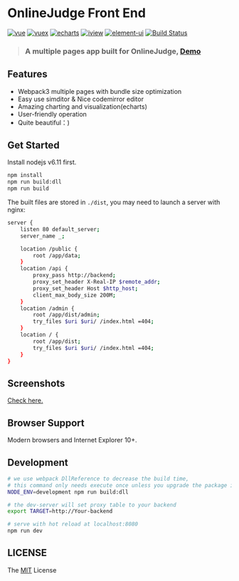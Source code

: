 # OnlineJudge Front End
[![vue](https://img.shields.io/badge/vue-2.5.3-blue.svg?style=flat-square)](https://github.com/vuejs/vue)
[![vuex](https://img.shields.io/badge/vuex-3.0.1-blue.svg?style=flat-square)](https://vuex.vuejs.org/)
[![echarts](https://img.shields.io/badge/echarts-3.8.3-blue.svg?style=flat-square)](https://github.com/ecomfe/echarts)
[![iview](https://img.shields.io/badge/iview-2.6.0-blue.svg?style=flat-square)](https://github.com/iview/iview)
[![element-ui](https://img.shields.io/badge/element-2.0.5-blue.svg?style=flat-square)](https://github.com/ElemeFE/element)
[![Build Status](https://travis-ci.org/QingdaoU/OnlineJudgeFE.svg?branch=master)](https://travis-ci.org/QingdaoU/OnlineJudgeFE)

>### A multiple pages app built for OnlineJudge, [Demo](http://v2.qduoj.com)

## Features

+ Webpack3 multiple pages with bundle size optimization
+ Easy use simditor & Nice codemirror editor
+ Amazing charting and visualization(echarts)
+ User-friendly operation
+ Quite beautiful：)

## Get Started
Install nodejs v6.11 first.

```bash
npm install
npm run build:dll
npm run build
```
The built files are stored in `./dist`, you may need to launch a server with nginx:

```bash
server {
    listen 80 default_server;
    server_name _;

    location /public {
        root /app/data;
    }
    location /api {
        proxy_pass http://backend;
        proxy_set_header X-Real-IP $remote_addr;
        proxy_set_header Host $http_host;
        client_max_body_size 200M;
    }
    location /admin {
        root /app/dist/admin;
        try_files $uri $uri/ /index.html =404;
    }
    location / {
        root /app/dist;
        try_files $uri $uri/ /index.html =404;
    }
}
```

## Screenshots
[Check here.](https://github.com/QingdaoU/OnlineJudge/tree/2.0)

## Browser Support
Modern browsers and Internet Explorer 10+.

## Development

```bash
# we use webpack DllReference to decrease the build time,
# this command only needs execute once unless you upgrade the package in build/webpack.dll.conf.js
NODE_ENV=development npm run build:dll

# the dev-server will set proxy table to your backend
export TARGET=http://Your-backend

# serve with hot reload at localhost:8080
npm run dev
```

## LICENSE

The [MIT](http://opensource.org/licenses/MIT) License
